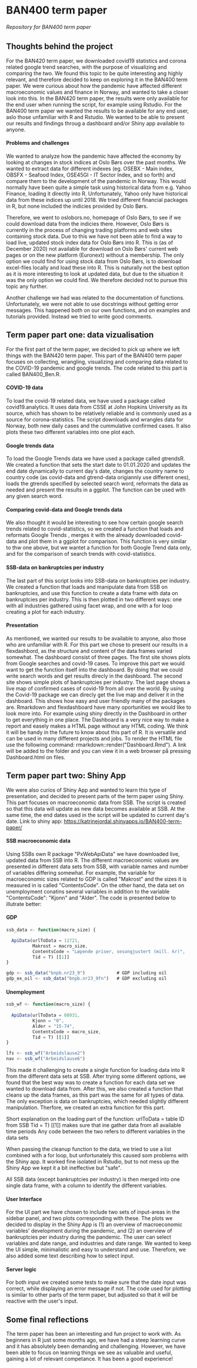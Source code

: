 # BAN400 term paper
###### Repository for BAN400 term paper 

## Thoughts behind the project
For the BAN420 term paper, we downloaded covid19 statistics and corona related google trend searches, with the purpose of visualizing and comparing the two. We found this topic to be quite interesting ang highly relevant, and therefore decided to keep on exploring it in the BAN400 term paper. We were curious about how the pandemic have affected different macroeconomic values and finance in Norway, and wanted to take a closer look into this. In the BAN420 term paper, the results were only available for the end user when running the script, for example using Rstudio. For the BAN400 term paper we wanted the results to be available for any end user, aslo those unfamiliar with R and Rstudio. We wanted to be able to present our results and findings throug a dashboard and/or Shiny app available to anyone. 

#### Problems and challenges
We  wanted to analyze how the pandemic have affected the economy by looking at changes in stock indices at Oslo Børs over the past months. We wanted to extract data for different indexes (eg. OSEBX - Main index, OBSFX - Seafood Index, OSE45GI - IT Sector Index, and so forth) and compare them to the development of the pandemic in Norway. This would normally have been quite a simple task using historical data from e.g. Yahoo Finance, loading it directly into R. Unfortunately, Yahoo only have historical data from these indices up until 2018. We tried different financial packages in R, but none included the indicies provided by Oslo Børs. 

Therefore, we went to oslobors.no, homepage of Oslo Børs, to see if we could download data from the indicies there. However, Oslo Børs is currently in the process of changing trading platforms and web sites containing stock data. Due to this we have not been able to find a way to load live, updated stock index data for Oslo Børs into R. This is (as of December 2020) not available for download on Oslo Børs' current web pages or on the new platform (Euronext) without a membership. The only option we could find for using stock data from Oslo Børs, is to download excel-files locally and load these into R. This is naturally not the best option as it is more interesting to look at updated data, but due to the situation it was the only option we could find. We therefore decided not to pursue this topic any further.

Another challenge we had was related to the documentation of functions. Unfortunately, we were not able to use docstrings without getting error messages. This happened both on our own functions, and on examples and tutorials provided. Instead we tried to write good comments. 


## Term paper part one: data vizualisation
For the first part of the term paper, we decided to pick up where we left things with the BAN420 term paper. This part of the BAN400 term paper focuses on collecting, wrangling, visualizing and comparing data related to the COVID-19 pandemic and google trends. The code related to this part is called BAN400_Ben.R. 

#### COVID-19 data
To load the covid-19 related data, we have used a package called covid19.analytics. It uses data from CSSE at John Hopkins University as its source, which has shown to be relatively reliable and is commonly used as a source for corona-statistics. The script downloads and wrangles data for Norway, both new daily cases and the cummulative confirmed cases. It also plots these two different variables into one plot each. 

#### Google trends data
To load the Google Trends data we have used a package called gtrendsR. We created a function that sets the start date to 01.01.2020 and updates the end date dynamically to current day's date, changes the country name to country code (as covid-data and gtrend-data origiannly use different ones), loads the gtrends specified by selected search word, reformats the data as needed and present the results in a ggplot. The function can be used with any given search word. 

#### Comparing covid-data and Google trends data
We also thought it would be interesting to see how certain google search trends related to covid-statistics, so we created a function that loads and reformats Google Trends , merges it with the already downloaded covid-data and plot them in a ggplot for comparison. This function is very similar to thw one above, but we wantet a function for both Google Trend data only, and for the comparison of search trends with covid-statistics. 

#### SSB-data on bankruptcies per industry
The last part of this script looks into SSB-data on bankruptcies per industry. We created a function that loads and manipulate data from SSB on bankruptcies, and use this function to create a data frame with data on bankruptcies per industry. This is then plotted in two different ways: one with all industries gathered using facet wrap, and one with a for loop creating a plot for each industry.  

#### Presentation
As mentioned, we wanted our results to be available to anyone, also those who are unfamiliar with R. For this part we chose to present our results in a flexdashbord, as the structure and content of the data frames varied somewhat. The dashboard consist of three pages. The first site shows plots from Google searches and covid-19 cases. To improve this part we would want to get the function itself into the dashboard. By doing that we could write search words and get results direcly in the dashboard. The second site shows simple plots of bankruptcies per industry. The last page shows a live map of confirmed cases of covid-19 from all over the world. By using the Covid-19 package we can direcly get the live map and deliver it in the dashboard. This shows how easy and user friendly many of the packages are. Rmarkdown and flexdashboard have many oportunities we would like to look more into. For example using shiny directly in the Dashboard in orther to get everything in one place. The Dashboard is a very nice way to make a report and easely makes a HTML page without any HTML coding. We think it will be handy in the future to know about this part of R. It is versatile and can be used in many different projects and jobs. To render the HTML file use the following command: rmarkdown::render("Dashboard.Rmd"). A link will be added to the folder and you can view it in a web browser på pressing Dashboard.html on files. 

## Term paper part two: Shiny App
We were also curios of Shiny App and wanted to learn this type of presentation, and decided to present parts of the term paper using Shiny. This part focuses on macroeconomic data from SSB. The script is created so that this data will update as new data becomes available at SSB. At the same time, the end dates used in the script will be updated to current day's date. Link to shiny app: https://katrinejordal.shinyapps.io/BAN400-term-paper/
#### SSB macroeconomic data
Using SSBs own R package "PxWebApiData" we have downloaded live, updated data from SSB into R. The different macroeconomic values are presented in different data sets from SSB, with variable names and number of variables differing somewhat. For example, the variable for macroeconomic sizes related to GDP is called "Makrost" and the sizes it is measured in is called "ContentsCode". On the other hand, the data set on unemployment conatins several variables in addition to the variable "ContentsCode": "Kjonn" and "Alder". The code is presented below to illutrate better: 

#### GDP
```javascript
ssb_data <- function(macro_size) {

  ApiData(urlToData = 11721,
          Makrost = macro_size,
          ContentsCode = "Løpende priser, sesongjustert (mill. kr)",
          Tid = T) [[1]]
}

gdp <- ssb_data("bnpb.nr23_9")            # GDP including oil
gdp_ex_oil <- ssb_data("bnpb.nr23_9fn")   # GDP excluding oil
```
#### Unemployment
```javascript
ssb_wf <- function(macro_size) {
  
  ApiData(urlToData = 08931,
          Kjonn = "0",
          Alder = "15-74",
          ContentsCode = macro_size,
          Tid = T) [[1]] 
}

lfs <- ssb_wf("Arbeidslause2")
nav <- ssb_wf("Arbeidslause6")
```

This made it challenging to create a single function for loading data into R from the different data sets at SSB. After trying some different options, we found that the best way was to create a function for each data set we wanted to download data from. After this, we also created a function that cleans up the data frames, as this part was the same for all types of data. The only exception is data on bankruptcies, which needed slightly different manipulation. Therfore, we created an extra function for this part. 

Short explanation on the loading part of the function:
urlToData = table ID from SSB
Tid = T) [[1]] makes sure that ine gather data from all available time periods 
Any code between the two refers to different variables in the data sets

When passing the cleanup function to the data, we tried to use a list combined with a for loop, but unfortunately this caused som problems with the Shiny app. It worked fine isolated in Rstudio, but to not mess up the Shiny App we kept it a bit ineffective but "safe".

All SSB data (except bankruptcies per industry) is then merged into one single data frame, with a column to identify the different variables. 

#### User Interface
For the UI part we have chosen to include two sets of input-areas in the sidebar panel, and two plots corresponding with these. The plots we decided to display in the Shiny App is (1) an overview of macroeconomic variables' development during the pandemic, and (2) an overview of bankruptcies per industry during the pandemic. The user can select variables and date range, and industries and date range. We wanted to keep the UI simple, minimalistic and easy to understand and use. Therefore, we also added some text describing how to select input. 

#### Server logic
For both input we created some tests to make sure that the date input was correct, while displaying an error message if not. The code used for plotting is similar to other parts of the term paper, but adjusted so that it will be reactive with the user's input. 

## Some final reflections
The term paper has been an interesting and fun project to work with. As beginners in R just some months ago, we have had a steep learning curve and it has absolutely been demanding and challenging. However, we have been able to focus on learning things we see as valuable and useful, gaining a lot of relevant competance. It has been a good experience!
